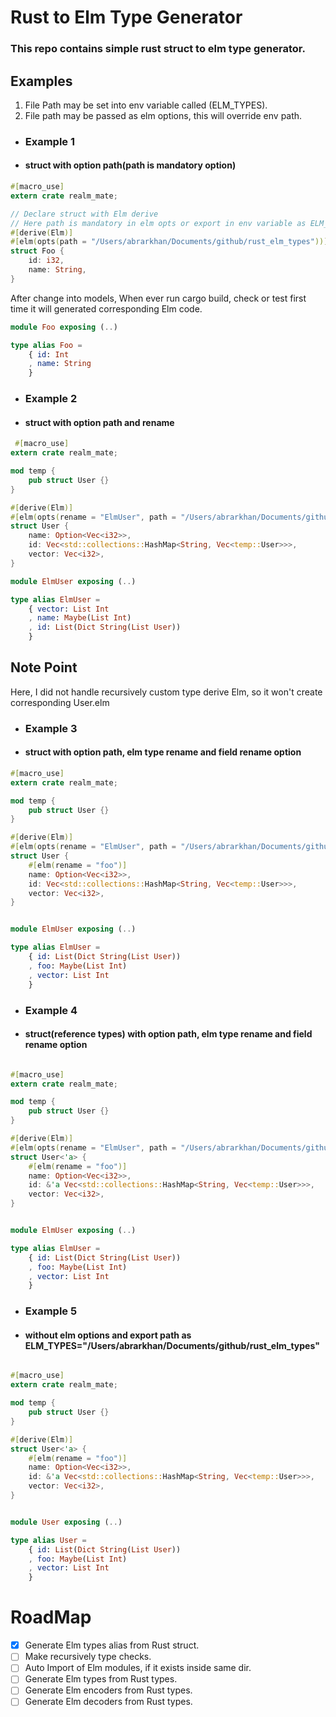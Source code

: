 # Rust to Elm Type Generator
### This repo contains simple rust struct to elm type generator.

## Examples
1. File Path may be set into env variable called (ELM_TYPES).
2. File path may be passed as elm options, this will override env path.

- ### Example 1 
- #### struct with option path(path is mandatory option)
```rust
#[macro_use]
extern crate realm_mate;

// Declare struct with Elm derive
// Here path is mandatory in elm opts or export in env variable as ELM_TYPES
#[derive(Elm)]
#[elm(opts(path = "/Users/abrarkhan/Documents/github/rust_elm_types"))]
struct Foo {
    id: i32,
    name: String,
}
```
After change into models, When ever run cargo build, check or test first time it will generated corresponding Elm code.

```elm
module Foo exposing (..)

type alias Foo =
	{ id: Int
	, name: String
	}

```
- ### Example 2
- #### struct with option path and rename
```rust
 #[macro_use]
extern crate realm_mate;

mod temp {
    pub struct User {}
}

#[derive(Elm)]
#[elm(opts(rename = "ElmUser", path = "/Users/abrarkhan/Documents/github/rust_elm_types"))]
struct User {
    name: Option<Vec<i32>>,
    id: Vec<std::collections::HashMap<String, Vec<temp::User>>>,
    vector: Vec<i32>,
}
```

```elm
module ElmUser exposing (..)

type alias ElmUser =
	{ vector: List Int
	, name: Maybe(List Int)
	, id: List(Dict String(List User))
	}

```
## Note Point
Here, I did not handle recursively custom type derive Elm, so it won't create corresponding User.elm

- ### Example 3
- #### struct with option path, elm type rename and field rename option
```rust
#[macro_use]
extern crate realm_mate;

mod temp {
    pub struct User {}
}

#[derive(Elm)]
#[elm(opts(rename = "ElmUser", path = "/Users/abrarkhan/Documents/github/rust_elm_types"))]
struct User {
    #[elm(rename = "foo")]
    name: Option<Vec<i32>>,
    id: Vec<std::collections::HashMap<String, Vec<temp::User>>>,
    vector: Vec<i32>,
}
```

```elm

module ElmUser exposing (..)

type alias ElmUser =
	{ id: List(Dict String(List User))
	, foo: Maybe(List Int)
	, vector: List Int
	}

```

- ### Example 4
- #### struct(reference types) with option path, elm type rename and field rename option
```rust

#[macro_use]
extern crate realm_mate;

mod temp {
    pub struct User {}
}

#[derive(Elm)]
#[elm(opts(rename = "ElmUser", path = "/Users/abrarkhan/Documents/github/rust_elm_types"))]
struct User<'a> {
    #[elm(rename = "foo")]
    name: Option<Vec<i32>>,
    id: &'a Vec<std::collections::HashMap<String, Vec<temp::User>>>,
    vector: Vec<i32>,
}
```

```elm

module ElmUser exposing (..)

type alias ElmUser =
	{ id: List(Dict String(List User))
	, foo: Maybe(List Int)
	, vector: List Int
	}

```


- ### Example 5
- #### without elm options and export path as ELM_TYPES="/Users/abrarkhan/Documents/github/rust_elm_types"
```rust

#[macro_use]
extern crate realm_mate;

mod temp {
    pub struct User {}
}

#[derive(Elm)]
struct User<'a> {
    #[elm(rename = "foo")]
    name: Option<Vec<i32>>,
    id: &'a Vec<std::collections::HashMap<String, Vec<temp::User>>>,
    vector: Vec<i32>,
}
```

```elm

module User exposing (..)

type alias User =
	{ id: List(Dict String(List User))
	, foo: Maybe(List Int)
	, vector: List Int
	}

```

# RoadMap

* [x] Generate Elm types alias from Rust struct.
* [ ] Make recursively type checks.
* [ ] Auto Import of Elm modules, if it exists inside same dir.
* [ ] Generate Elm types from Rust types.
* [ ] Generate Elm encoders from Rust types.
* [ ] Generate Elm decoders from Rust types.